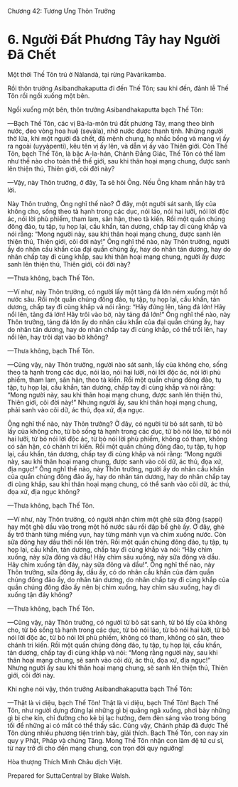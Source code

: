  

Chương 42: Tương Ưng Thôn Trưởng

# 6\. Người Ðất Phương Tây hay Người Ðã Chết

Một thời Thế Tôn trú ở Nàlandà, tại rừng Pàvàrikamba.

Rồi thôn trưởng Asibandhakaputta đi đến Thế Tôn; sau khi đến, đảnh lễ Thế Tôn rồi ngồi xuống một bên.

Ngồi xuống một bên, thôn trưởng Asibandhakaputta bạch Thế Tôn:

—Bạch Thế Tôn, các vị Bà-la-môn trú đất phương Tây, mang theo bình nước, đeo vòng hoa huệ (sevàla), nhờ nước được thanh tịnh. Những người thờ lửa, khi một người đã chết, đã mệnh chung, họ nhắc bổng và mang vị ấy ra ngoài (uyyàpenti), kêu tên vị ấy lên, và dẫn vị ấy vào Thiên giới. Còn Thế Tôn, bạch Thế Tôn, là bậc A-la-hán, Chánh Ðẳng Giác, Thế Tôn có thể làm như thế nào cho toàn thể thế giới, sau khi thân hoại mạng chung, được sanh lên thiện thú, Thiên giới, cõi đời này?

—Vậy, này Thôn trưởng, ở đây, Ta sẽ hỏi Ông. Nếu Ông kham nhẫn hãy trả lời.

Này Thôn trưởng, Ông nghĩ thế nào? Ở đây, một người sát sanh, lấy của không cho, sống theo tà hạnh trong các dục, nói láo, nói hai lưỡi, nói lời độc ác, nói lời phù phiếm, tham lam, sân hận, theo tà kiến. Rồi một quần chúng đông đảo, tụ tập, tụ họp lại, cầu khẩn, tán dương, chấp tay đi cùng khắp và nói rằng: “Mong người này, sau khi thân hoại mạng chung, được sanh lên thiện thú, Thiên giới, cõi đời này!” Ông nghĩ thế nào, này Thôn trưởng, người ấy do nhân cầu khẩn của đại quần chúng ấy, hay do nhân tán dương, hay do nhân chấp tay đi cùng khắp, sau khi thân hoại mạng chung, người ấy được sanh lên thiện thú, Thiên giới, cõi đời này?

—Thưa không, bạch Thế Tôn.

—Ví như, này Thôn trưởng, có người lấy một tảng đá lớn ném xuống một hồ nước sâu. Rồi một quần chúng đông đảo, tụ tập, tụ họp lại, cầu khẩn, tán dương, chấp tay đi cùng khắp và nói rằng: “Hãy đứng lên, tảng đá lớn! Hãy nổi lên, tảng đá lớn! Hãy trôi vào bờ, này tảng đá lớn!” Ông nghĩ thế nào, này Thôn trưởng, tảng đá lớn ấy do nhân cầu khẩn của đại quần chúng ấy, hay do nhân tán dương, hay do nhân chấp tay đi cùng khắp, có thể trồi lên, hay nổi lên, hay trôi dạt vào bờ không?

—Thưa không, bạch Thế Tôn.

—Cũng vậy, này Thôn trưởng, người nào sát sanh, lấy của không cho, sống theo tà hạnh trong các dục, nói láo, nói hai lưỡi, nói lời độc ác, nói lời phù phiếm, tham lam, sân hận, theo tà kiến. Rồi một quần chúng đông đảo, tụ tập, tụ họp lại, cầu khẩn, tán dương, chấp tay đi cùng khắp và nói rằng: “Mong người này, sau khi thân hoại mạng chung, được sanh lên thiện thú, Thiên giới, cõi đời này!” Nhưng người ấy, sau khi thân hoại mạng chung, phải sanh vào cõi dữ, ác thú, đọa xứ, địa ngục.

Ông nghĩ thế nào, này Thôn trưởng? Ở đây, có người từ bỏ sát sanh, từ bỏ lấy của không cho, từ bỏ sống tà hạnh trong các dục, từ bỏ nói láo, từ bỏ nói hai lưỡi, từ bỏ nói lời độc ác, từ bỏ nói lời phù phiếm, không có tham, không có sân hận, có chánh tri kiến. Rồi một quần chúng đông đảo, tụ tập, tụ họp lại, cầu khẩn, tán dương, chấp tay đi cùng khắp và nói rằng: “Mong người này, sau khi thân hoại mạng chung, được sanh vào cõi dữ, ác thú, đọa xứ, địa ngục!” Ông nghĩ thế nào, này Thôn trưởng, người ấy do nhân cầu khẩn của quần chúng đông đảo ấy, hay do nhân tán dương, hay do nhân chấp tay đi cùng khắp, sau khi thân hoại mạng chung, có thể sanh vào cõi dữ, ác thú, đọa xứ, địa ngục không?

—Thưa không, bạch Thế Tôn.

—Ví như, này Thôn trưởng, có người nhận chìm một ghè sữa đông (sappi) hay một ghè dầu vào trong một hồ nước sâu rồi đập bể ghè ấy. Ở đây, ghè ấy trở thành từng miếng vụn, hay từng mảnh vụn và chìm xuống nước. Còn sữa đông hay dầu thời nổi lên trên. Rồi một quần chúng đông đảo, tụ tập, tụ họp lại, cầu khẩn, tán dương, chấp tay đi cùng khắp và nói: “Hãy chìm xuống, này sữa đông và dầu! Hãy chìm sâu xuống, này sữa đông và dầu. Hãy chìm xuống tận đáy, này sữa đông và dầu!”. Ông nghĩ thế nào, này Thôn trưởng, sữa đông ấy, dầu ấy, có do nhân cầu khẩn của đám quần chúng đông đảo ấy, do nhân tán dương, do nhân chấp tay đi cùng khắp của quần chúng đông đảo ấy nên bị chìm xuống, hay chìm sâu xuống, hay đi xuống tận đáy không?

—Thưa không, bạch Thế Tôn.

—Cũng vậy, này Thôn trưởng, có người từ bỏ sát sanh, từ bỏ lấy của không cho, từ bỏ sống tà hạnh trong các dục, từ bỏ nói láo, từ bỏ nói hai lưỡi, từ bỏ nói lời độc ác, từ bỏ nói lời phù phiếm, không có tham, không có sân, theo chánh tri kiến. Rồi một quần chúng đông đảo, tụ tập, tụ họp lại, cầu khẩn, tán dương, chấp tay đi cùng khắp và nói: “Mong rằng người này, sau khi thân hoại mạng chung, sẽ sanh vào cõi dữ, ác thú, đọa xứ, địa ngục!” Nhưng người ấy sau khi thân hoại mạng chung, sẽ sanh lên thiện thú, Thiên giới, cõi đời này.

Khi nghe nói vậy, thôn trưởng Asibandhakaputta bạch Thế Tôn:

—Thật là vi diệu, bạch Thế Tôn! Thật là vi diệu, bạch Thế Tôn! Bạch Thế Tôn, như người dựng đứng lại những gì bị quăng ngã xuống, phơi bày những gì bị che kín, chỉ đường cho kẻ bị lạc hướng, đem đèn sáng vào trong bóng tối để những ai có mắt có thể thấy sắc. Cũng vậy, Chánh pháp đã được Thế Tôn dùng nhiều phương tiện trình bày, giải thích. Bạch Thế Tôn, con nay xin quy y Phật, Pháp và chúng Tăng. Mong Thế Tôn nhận con làm đệ tử cư sĩ, từ nay trở đi cho đến mạng chung, con trọn đời quy ngưỡng!

Hòa thượng Thích Minh Châu dịch Việt.

Prepared for SuttaCentral by Blake Walsh.